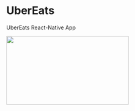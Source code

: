 # UberEats

UberEats React-Native App

<img src="Simulator Screen Shot - iPhone 14 Pro Max - 2023-02-04 at 13.39.48.png" width="320" height="180">
